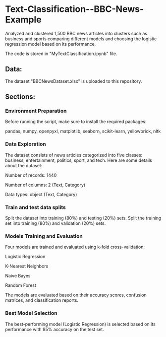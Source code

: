 # Text-Classification--BBC-News-Example
Analyzed and clustered 1,500 BBC news articles into clusters such as business and sports comparing different models and choosing the logistic regression model based on its performance.

The code is stored in "MyTextClassification.ipynb" file.

## Data:
The dataset "BBCNewsDataset.xlsx" is uploaded to this repository.
 
## Sections:

### Environment Preparation
Before running the script, make sure to install the required packages:

pandas, numpy, openpyxl, matplotlib, seaborn, scikit-learn, yellowbrick, nltk


### Data Exploration

The dataset consists of news articles categorized into five classes: business, entertainment, politics, sport, and tech. Here are some details about the dataset:

Number of records: 1440

Number of columns: 2 (Text, Category)

Data types: object (Text, Category)

### Train and test data splits
Split the dataset into training (80%) and testing (20%) sets. Split the training set into training (80%) and validation (20%) sets.

### Models Training and Evaluation
Four models are trained and evaluated using k-fold cross-validation:

Logistic Regression

K-Nearest Neighbors

Naive Bayes

Random Forest

The models are evaluated based on their accuracy scores, confusion matrices, and classification reports.

### Best Model Selection
The best-performing model (Logistic Regression) is selected based on its performance with 95% accuracy on the test set.
